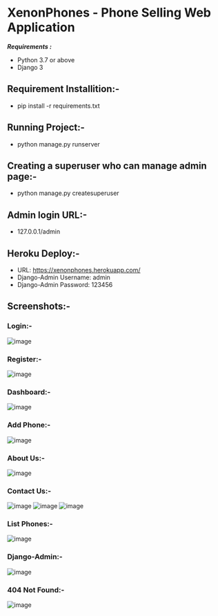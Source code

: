 
# XenonPhones - Phone Selling Web Application

**_Requirements :_**

- Python 3.7 or above
- Django 3

## Requirement Installition:-
- pip install -r requirements.txt

## Running Project:-
- python manage.py runserver

## Creating a superuser who can manage admin page:-
- python manage.py createsuperuser

## Admin login URL:-
- 127.0.0.1/admin

## Heroku Deploy:-
- URL: https://xenonphones.herokuapp.com/
- Django-Admin Username: admin
- Django-Admin Password: 123456

## Screenshots:-

### Login:-
![image](https://user-images.githubusercontent.com/25638888/196804876-5cdfb954-dad3-4bd2-8d73-7f371b26223b.png)

### Register:-
![image](https://user-images.githubusercontent.com/25638888/196804974-0dd54eb9-06e6-4433-8979-9d8d5cc1bcc9.png)

### Dashboard:-
![image](https://user-images.githubusercontent.com/25638888/196805209-b2a1d19c-cd06-4e73-b659-ad7d36a9bf1f.png)

### Add Phone:-
![image](https://user-images.githubusercontent.com/25638888/196806406-39d7e83e-ccf7-4a4c-953a-dae7a431e426.png)

### About Us:-
![image](https://user-images.githubusercontent.com/25638888/196805590-0a26101e-7357-410c-afc1-a3c228e08f0a.png)

### Contact Us:-
![image](https://user-images.githubusercontent.com/25638888/196805749-30375a62-ae9f-4469-872f-3257a0549714.png)
![image](https://user-images.githubusercontent.com/25638888/196805803-79ec640c-53c4-4d5e-81d2-2516a0801a9b.png)
![image](https://user-images.githubusercontent.com/25638888/196806164-de244b82-1058-40a0-9857-0fb033d3892f.png)

### List Phones:-
![image](https://user-images.githubusercontent.com/25638888/196805882-0dec5a1d-4d59-45af-bca2-dff033699115.png)

### Django-Admin:-
![image](https://user-images.githubusercontent.com/25638888/196806082-ce63d6ca-e8d8-4552-8762-28f8ea375a60.png)

### 404 Not Found:-
![image](https://user-images.githubusercontent.com/25638888/196806504-4534c5c7-cfd1-4978-be2a-71c94ff48a32.png)

